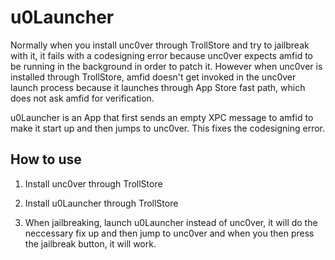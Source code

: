 # u0Launcher

Normally when you install unc0ver through TrollStore and try to jailbreak with it, it fails with a codesigning error because unc0ver expects amfid to be running in the background in order to patch it. However when unc0ver is installed through TrollStore, amfid doesn't get invoked in the unc0ver launch process because it launches through App Store fast path, which does not ask amfid for verification.

u0Launcher is an App that first sends an empty XPC message to amfid to make it start up and then jumps to unc0ver. This fixes the codesigning error.

## How to use

1. Install unc0ver through TrollStore

2. Install u0Launcher through TrollStore

3. When jailbreaking, launch u0Launcher instead of unc0ver, it will do the neccessary fix up and then jump to unc0ver and when you then press the jailbreak button, it will work.